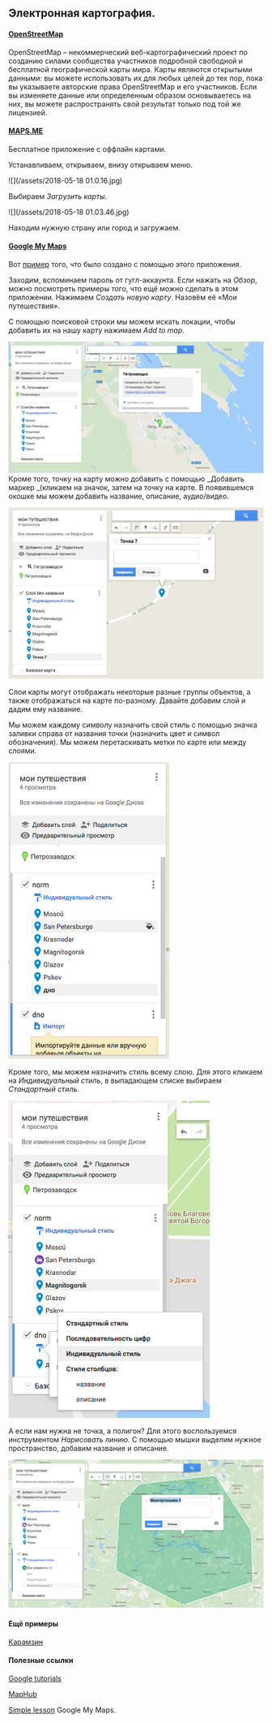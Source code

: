 ## Электронная картография.

#### [OpenStreetMap](https://www.openstreetmap.org/)

OpenStreetMap – некоммерческий веб-картографический проект по созданию силами сообщества участников подробной свободной и бесплатной географической карты мира. Карты являются открытыми данными: вы можете использовать их для любых целей до тех пор, пока вы указываете авторские права OpenStreetMap и его участников. Если вы изменяете данные или определенным образом основываетесь на них, вы можете распространять свой результат только под той же лицензией.

#### [MAPS.ME](https://ru.maps.me/download/)

Бесплатное приложение с оффлайн картами.

Устанавливаем, открываем, внизу открываем меню.

![](/assets/2018-05-18 01.0.16.jpg)

Выбираем _Загрузить карты_.

![](/assets/2018-05-18 01.03.46.jpg)

Находим нужную страну или город и загружаем.

#### [Google My Maps](https://www.google.com/mymaps)

Вот [пример](https://www.google.com/maps/d/u/0/viewer?mid=1Lltf1ay40Ry0ARdyeBzews8v-Sg&ll=56.2915866153912%2C43.94533935000004&z=12) того, что было создано с помощью этого приложения.

Заходим, вспоминаем пароль от гугл-аккаунта. Если нажать на _Обзор_, можно посмотреть примеры того, что ещё можно сделать в этом приложении. Нажимаем _Создать новую карту_. Назовём её «Мои путешествия».

С помощью поисковой строки мы можем искать локации, чтобы добавить их на нашу карту нажимаем _Add to map._

![](/assets/tyrimport.png)Кроме того, точку на карту можно добавить с помощью _Добавить маркер _\(кликаем на значок, затем на точку на карте. В появившемся окошке мы можем добавить название, описание, аудио/видео.

![](/assets/iolrimport.png)

Слои карты могут отображать некоторые разные группы объектов, а также отображаться на карте по-разному. Давайте добавим слой и дадим ему название.

Мы можем каждому символу назначить свой стиль с помощью значка заливки справа от названия точки \(назначить цвет и символ обозначения\). Мы можем перетаскивать метки по карте или между слоями.

![](/assets/tygdfsimport.png)

Кроме того, мы можем назначить стиль всему слою. Для этого кликаем на _Индивидуальный стиль_, в выпадающем списке выбираем _Стандартный стиль_.

![](/assets/toyitureimport.png)

А если нам нужна не точка, а полигон? Для этого воспользуемся инструментом _Нарисовать линию_. С помощью мышки выделим нужное пространство, добавим название и описание.

![](/assets/trewimport.png)

#### Ещё примеры

[Карамзин](https://github.com/olyanechaeva/NechaevaO/blob/master/Map_Karamzin.geojson)

#### Полезные ссылки

[Google tutorials](https://www.google.com/earth/outreach/learn/)

[MapHub](https://maphub.net/)

[Simple lesson](https://www.google.com/earth/outreach/learn/visualize-your-data-on-a-custom-map-using-google-my-maps/) Google My Maps.

